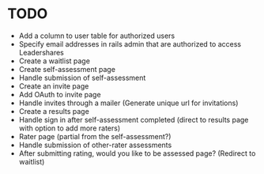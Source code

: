 # TODO #

* Add a column to user table for authorized users
* Specify email addresses in rails admin that are authorized to access Leadershares
* Create a waitlist page
* Create self-assessment page
* Handle submission of self-assessment
* Create an invite page
* Add OAuth to invite page
* Handle invites through a mailer (Generate unique url for invitations)
* Create a results page
* Handle sign in after self-assessment completed (direct to results page with option to add more raters)
* Rater page (partial from the self-assessment?)
* Handle submission of other-rater assessments
* After submitting rating, would you like to be assessed page? (Redirect to waitlist)